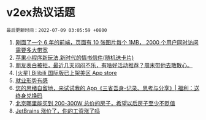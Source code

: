 # v2ex热议话题

`最后更新时间：2022-07-09 03:05:59 +0800`

1. [刚面了一个 6 年的前端，页面有 10 张图片每个 1MB， 2000 个用户同时访问需要多大带宽](https://www.v2ex.com/t/864888)
1. [苹果小程序新玩法,新时代的情书信件(随机送卡片)](https://www.v2ex.com/t/864835)
1. [朋友表白被拒，最近几天闷闷不乐，有啥好活动推荐？周末带他去散散心。](https://www.v2ex.com/t/864878)
1. [[火星] Bilibili 国际版已上架美区 App store](https://www.v2ex.com/t/864812)
1. [就业形势有感](https://www.v2ex.com/t/864914)
1. [您的思绪自留地，来试试我的 App《三省吾身-记录、思考与分享》| 福利：送终身兑换码](https://www.v2ex.com/t/864895)
1. [北京哪里能买到 200-300W 总价的房子，希望以后房子至少不贬值](https://www.v2ex.com/t/864879)
1. [JetBrains 涨价了，你的工资涨了吗](https://www.v2ex.com/t/864840)

